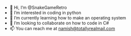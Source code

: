 - 👋 Hi, I’m @SnakeGameRetro
- 👀 I’m interested in coding in python
- 🌱 I’m currently learning how to make an operating system
- 💞️ I’m looking to collaborate on how to code in C#
- 📫 You can reach me at namish@totallyrealmail.com

<!---
SnakeGameRetro/SnakeGameRetro is a ✨ special ✨ repository because its `README.md` (this file) appears on your GitHub profile.
You can click the Preview link to take a look at your changes.
--->
